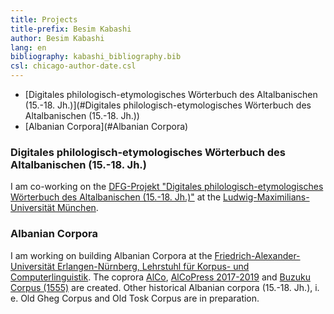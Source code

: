 ```yaml
---
title: Projects
title-prefix: Besim Kabashi
author: Besim Kabashi
lang: en
bibliography: kabashi_bibliography.bib
csl: chicago-author-date.csl
---
```


- [Digitales philologisch-etymologisches Wörterbuch des Altalbanischen (15.-18. Jh.)](#Digitales philologisch-etymologisches Wörterbuch des Altalbanischen (15.-18. Jh.))
- [Albanian Corpora](#Albanian Corpora)

### Digitales philologisch-etymologisches Wörterbuch des Altalbanischen (15.-18. Jh.) ###

I am co-working on the [DFG-Projekt "Digitales
philologisch-etymologisches Wörterbuch des Altalbanischen
(15.-18. Jh.)"](https://www.albanologie.uni-muenchen.de/personen/projekt/kabashi/index.html)
at the [Ludwig-Maximilians-Universität München](https://www.uni-muenchen.de/). 

### Albanian Corpora ###

I am working on building Albanian Corpora at the
[Friedrich-Alexander-Universität Erlangen-Nürnberg, Lehrstuhl für
Korpus- und
Computerlinguistik](https://www.linguistik.phil.fau.de/). The coprora
[AlCo](https://corpora.linguistik.uni-erlangen.de/cqpweb/), [AlCoPress
2017-2019](https://corpora.linguistik.uni-erlangen.de/cqpweb/) and
[Buzuku Corpus
(1555)](https://corpora.linguistik.uni-erlangen.de/cqpweb/) are
created.  Other historical Albanian corpora (15.-18. Jh.), i. e. Old
Gheg Corpus and Old Tosk Corpus are in preparation.


<!-- ## News ## -->